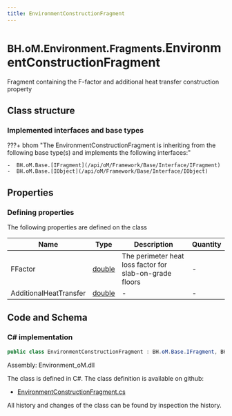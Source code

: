 ```yaml
---
title: EnvironmentConstructionFragment
---
```


# <small>BH.oM.Environment.Fragments.</small>**EnvironmentConstructionFragment**

Fragment containing the F-factor and additional heat transfer construction property

## Class structure

### Implemented interfaces and base types

???+ bhom "The EnvironmentConstructionFragment is inheriting from the following base type(s) and implements the following interfaces:"

    -  BH.oM.Base.[IFragment](/api/oM/Framework/Base/Interface/IFragment)
    -  BH.oM.Base.[IObject](/api/oM/Framework/Base/Interface/IObject)


## Properties



### Defining properties

The following properties are defined on the class

| Name             | Type             | Description      | Quantity         |
|------------------|------------------|------------------|------------------|
| FFactor | [double](https://learn.microsoft.com/en-us/dotnet/api/System.Double?view=netstandard-2.0) | The perimeter heat loss factor for slab-on-grade floors | - |
| AdditionalHeatTransfer | [double](https://learn.microsoft.com/en-us/dotnet/api/System.Double?view=netstandard-2.0) | - | - |


## Code and Schema

### C# implementation

``` C# title="C#"
public class EnvironmentConstructionFragment : BH.oM.Base.IFragment, BH.oM.Base.IObject
```

Assembly: Environment_oM.dll

The class is defined in C#. The class definition is available on github:

- [EnvironmentConstructionFragment.cs](https://github.com/BHoM/BHoM/blob/develop/Environment_oM/Fragments\EnvironmentConstructionFragment.cs)

All history and changes of the class can be found by inspection the history.
